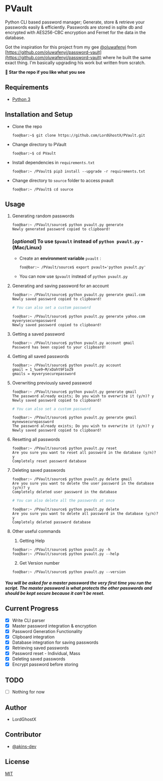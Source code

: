 # PVault

Python CLI based password manager; Generate, store & retrieve your passwords easily & efficiently. Passwords are stored in sqlite db and encrypted with AES256-CBC encryption and Fernet for the data in the database.

Got the inspiration for this project from my gee [@oluwafenyi](https://github.com/oluwafenyi) from [https://github.com/oluwafenyi/password-vault](https://github.com/oluwafenyi/password-vault) where he built the same exact thing. I'm basically upgrading his work but written from scratch.

**🌟 Star the repo if you like what you see**

## Requirements
* [Python 3](https://www.python.org/downloads/)

## Installation and Setup
- Clone the repo
    ```console
    foo@bar:~$ git clone https://github.com/LordGhostX/PVault.git
    ```
- Change directory to PVault
    ```console
    foo@bar:~$ cd PVault
    ```
- Install dependencies in `requirements.txt`
    ```console
    foo@bar:~ /PVault$ pip3 install --upgrade -r requirements.txt
    ```
- Change directory to `source` folder to access pvault
     ```console
    foo@bar:~ /PVault$ cd source
    ```

## Usage

1. Generating random passwords
    ```console
    foo@bar:~ /PVault/source$ python pvault.py generate
    Newly generated password copied to clipboard!
    ```
    
    ### [*optional*] To use `$pvault` instead of `python pvault.py` - (**Mac/Linux**)
    - Create an **environment variable** `pvault` :
        ```console
        foo@bar:~ /PVault/source$ export pvault='python pvault.py'
        ```
    - You can now use `$pvault` instead of `python pvault.py`

2. Generating and saving password for an account
    ```console
    foo@bar:~ /PVault/source$ python pvault.py generate gmail.com
    Newly saved password copied to clipboard!
    ```

    ```bash
    # You can also set a custom password
    ```

    ```console
    foo@bar:~ /PVault/source$ python pvault.py generate yahoo.com myverysecurepassword
    Newly saved password copied to clipboard!
    ```

3. Getting a saved password
    ```console
    foo@bar:~ /PVault/source$ python pvault.py account gmail
    Password has been copied to your clipboard!
    ```

4. Getting all saved passwords
    ```console
    foo@bar:~ /PVault/source$ python pvault.py account
    gmail = 1_%ue9~M/xDaht9F1oZ9
    gmails = myverysecurepassword
    ```

5. Overwriting previously saved password
    ```console
    foo@bar:~ /PVault/source$ python pvault.py generate gmail
    The password already exists; Do you wish to overwrite it (y/n)? y
    Newly saved password copied to clipboard!
    ```

    ```bash
    # You can also set a custom password
    ```
    
    ```console
    foo@bar:~ /PVault/source$ python pvault.py generate gmail mynewsecurepassword
    The password already exists; Do you wish to overwrite it (y/n)? y
    Newly saved password copied to clipboard!
    ```

6. Resetting all passwords
    ```console
    foo@bar:~ /PVault/source$ python pvault.py reset
    Are you sure you want to reset all password in the database (y/n)? y
    Completely reset password database
    ```

7. Deleting saved passwords
    ```console
    foo@bar:~ /PVault/source$ python pvault.py delete gmail
    Are you sure you want to delete the user password in the database (y/n)? y
    Completely deleted user password in the database
    ```

    ```bash
    # You can also delete all the passwords at once
    ```

    ```console
    foo@bar:~ /PVault/source$ python pvault.py delete
    Are you sure you want to delete all password in the database (y/n)? y
    Completely deleted password database
    ```
    
8. Other useful commands
    1. Getting Help
    ```console
    foo@bar:~ /PVault/source$ python pvault.py -h
    foo@bar:~ /PVault/source$ python pvault.py --help
    ```
    2. Get Version number
    ```console
    foo@bar:~ /PVault/source$ python pvault.py --version
    ```

##### You will be asked for a master password the very first time you run the script. The master password is what protects the other passwords and should be kept secure because it can't be reset.

## Current Progress
* [x] Write CLI parser
* [x] Master password integration & encryption
* [x] Password Generation Functionality
* [x] Clipboard integration
* [x] Database integration for saving passwords
* [x] Retrieving saved passwords
* [x] Password reset - Individual, Mass
* [x] Deleting saved passwords
* [x] Encrypt password before storing

## TODO
* [ ] Nothing for now

## Author
* LordGhostX

## Contributor
* [@akins-dev](https://github.com/akins-dev)

## License
[MIT](https://opensource.org/licenses/MIT)
